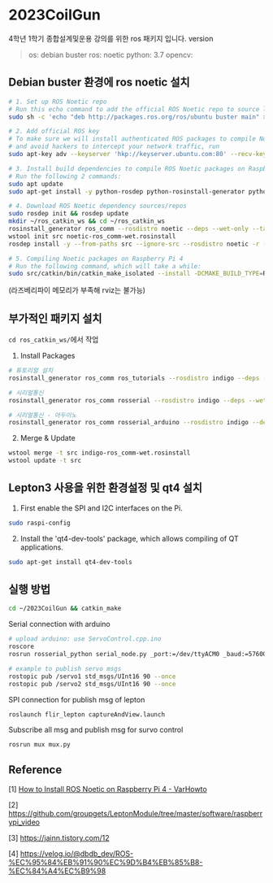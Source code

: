 # 2023CoilGun
4학년 1학기 종합설계및운용 강의를 위한 ros 패키지 입니다.
version
> os: debian buster
> ros: noetic
> python: 3.7
> opencv: 

## Debian buster 환경에 ros noetic 설치

```bash
# 1. Set up ROS Noetic repo
# Run this echo command to add the official ROS Noetic repo to source list:
sudo sh -c 'echo "deb http://packages.ros.org/ros/ubuntu buster main" > /etc/apt/sources.list.d/ros-noetic.list'

# 2. Add official ROS key
# To make sure we will install authenticated ROS packages to compile Noetic on your Raspberry Pi 4
# and avoid hackers to intercept your network traffic, run
sudo apt-key adv --keyserver 'hkp://keyserver.ubuntu.com:80' --recv-key C1CF6E31E6BADE8868B172B4F42ED6FBAB17C654

# 3. Install build dependencies to compile ROS Noetic packages on Raspberry Pi 4
# Run the following 2 commands:
sudo apt update
sudo apt-get install -y python-rosdep python-rosinstall-generator python-wstool python-rosinstall build-essential cmake

# 4. Download ROS Noetic dependency sources/repos
sudo rosdep init && rosdep update
mkdir ~/ros_catkin_ws && cd ~/ros_catkin_ws
rosinstall_generator ros_comm --rosdistro noetic --deps --wet-only --tar > noetic-ros_comm-wet.rosinstall
wstool init src noetic-ros_comm-wet.rosinstall
rosdep install -y --from-paths src --ignore-src --rosdistro noetic -r --os=debian:buster

# 5. Compiling Noetic packages on Raspberry Pi 4
# Run the following command, which will take a while:
sudo src/catkin/bin/catkin_make_isolated --install -DCMAKE_BUILD_TYPE=Release --install-space /opt/ros/noetic -j1 -DPYTHON_EXECUTABLE=/usr/bin/python3
```

(라즈베리파이 메모리가 부족해 rviz는 불가능)

## 부가적인 패키지 설치

`cd ros_catkin_ws/`에서 작업

1. Install Packages

```bash
# 튜토리얼 설치
rosinstall_generator ros_comm ros_tutorials --rosdistro indigo --deps --wet-only --exclude roslisp --tar >> indigo-ros_comm-wet.rosinstall

# 시리얼통신
rosinstall_generator ros_comm rosserial --rosdistro indigo --deps --wet-only --exclude roslisp --tar >> indigo-ros_comm-wet.rosinstall

# 시리얼통신 - 아두이노
rosinstall_generator ros_comm rosserial_arduino --rosdistro indigo --deps --wet-only --exclude roslisp --tar >> indigo-ros_comm-wet.rosinstall
```

2. Merge & Update

```bash
wstool merge -t src indigo-ros_comm-wet.rosinstall
wstool update -t src
```

## Lepton3 사용을 위한 환경설정 및 qt4 설치
1. First enable the SPI and I2C interfaces on the Pi.
```bash
sudo raspi-config
```

2. Install the 'qt4-dev-tools' package, which allows compiling of QT applications.
```bash
sudo apt-get install qt4-dev-tools
```

## 실행 방법
```bash
cd ~/2023CoilGun && catkin_make
```
Serial connection with arduino
```bash
# upload arduino: use ServoControl.cpp.ino
roscore
rosrun rosserial_python serial_node.py _port:=/dev/ttyACM0 _baud:=57600

# example to publish servo msgs
rostopic pub /servo1 std_msgs/UInt16 90 --once
rostopic pub /servo2 std_msgs/UInt16 90 --once
```
SPI connection for publish msg of lepton
```bash
roslaunch flir_lepton captureAndView.launch
```
Subscribe all msg and publish msg for survo control
```
rosrun mux mux.py
```

## Reference
[1] [How to Install ROS Noetic on Raspberry Pi 4 - VarHowto](https://varhowto.com/install-ros-noetic-raspberry-pi-4/)

[2] https://github.com/groupgets/LeptonModule/tree/master/software/raspberrypi_video

[3] https://jainn.tistory.com/12

[4] https://velog.io/@dbdb_dev/ROS-%EC%95%84%EB%91%90%EC%9D%B4%EB%85%B8-%EC%84%A4%EC%B9%98
